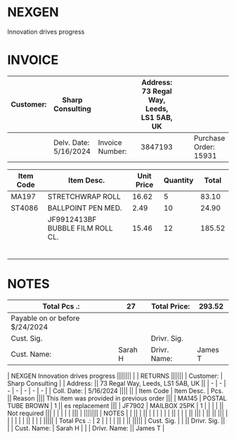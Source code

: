 # NEXGEN

Innovation drives progress


# INVOICE

| Customer: | Sharp Consulting ||| Address: 73 Regal Way, Leeds, LS1 5AB, UK | |||
| - | - | - | - | - | - | - | - |
|| Delv. Date: 5/16/2024  | Invoice Number: || 3847193 ||| Purchase Order: 15931  |

| Item Code | Item Desc. | Unit Price | Quantity | Total |
| - | - | - | - | - |
| MA197 | STRETCHWRAP ROLL | 16.62 | 5 | 83.10 |
| ST4086 | BALLPOINT PEN MED. | 2.49 | 10 | 24.90 |
|| JF9912413BF BUBBLE FILM ROLL CL.  | 15.46 | 12 | 185.52 |
| | | | | |
| | | | | |
| | | | | |
| | | | | |
| | | | | |
| | | | | |


# NOTES

| Total Pcs .: | 27 | Total Price: | 293.52 |
| - | - | - | - |
| Payable on or before $/24/2024 ||||
| Cust. Sig. | | Drivr. Sig. | |
| Cust. Name: | Sarah H | Drivr. Name: | James T |

| NEXGEN Innovation drives progress |||||||
| | RETURNS ||||||
| Customer: | Sharp Consulting | | Address: || 73 Regal Way, Leeds, LS1 5AB, UK ||
| - | - | - | - | - | - | - |
| Coll. Date: | 5/16/2024 |||| ||
| Item Code | Item Desc. | Pcs. || Reason |||| This item was provided in previous order |||
| MA145 | POSTAL TUBE BROWN | 1 || es replacement |||
| JF7902 | MAILBOX 25PK | 1 |
| | | || Not required |||
| | | | | |||
| |||||||
| NOTES | | || | ||
| | | | | | ||
| | | || |||
| || || |||
| | | | | | ||
| | | |||||
| Total Pcs .: | 2 | | | | ||
| || |||||
| Cust. Sig. | | || Drivr. Sig. || |
| Cust. Name: | Sarah H | | | Drivr. Name: || James T |
